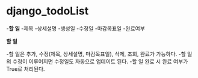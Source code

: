 # django_todoList

-**할 일**
-제목
-상세설명
-생성일
-수정일
-마감목표일
-완료여부

**할 일**

-할 일은 추가, 수정(제목, 상세설명, 마감목표일), 삭제, 조회, 완료가 가능하다.
-할 일의 수정이 이루어지면 수정일도 자동으로 업데이트 된다.
-할 일 완료 시 완료 여부가 True로 처리된다.
